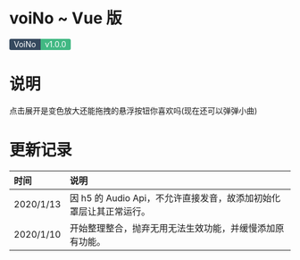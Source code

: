 # voiNo ~ Vue 版

<div style="color: #fff; display: table;  line-height: 20px;">
    <div style="float: left; padding: 0 8px; background: #35495e; border-radius: 3px 0 0 3px">VoiNo</div>
    <div style="float: left; padding: 0 8px; background: #41b883; border-radius: 0 3px 3px 0">v1.0.0</div>
</div>

# 说明

点击展开是变色放大还能拖拽的悬浮按钮你喜欢吗(现在还可以弹弹小曲)

# 更新记录

| 时间      | 说明                                                               |
| :-------- | :----------------------------------------------------------------- |
| 2020/1/13 | 因 h5 的 Audio Api，不允许直接发音，故添加初始化罩层让其正常运行。 |
| 2020/1/10 | 开始整理整合，抛弃无用无法生效功能，并缓慢添加原有功能。           |